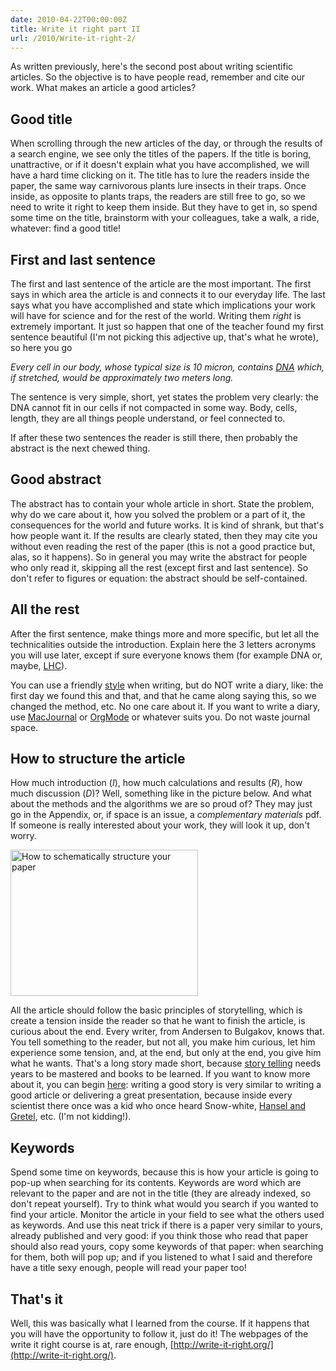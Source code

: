 ```yaml
---
date: 2010-04-22T00:00:00Z
title: Write it right part II
url: /2010/Write-it-right-2/
---
```


As written previously, here's the second post about writing scientific articles. So the objective is to have people read, remember and cite our work. What makes an article a good articles?

## Good title

When scrolling through the new articles of the day, or through the results of a search engine, we
see only the titles of the papers. If the title is boring, unattractive, or if it doesn't explain
what you have accomplished, we will have a hard time clicking on it. The title has to lure the
readers inside the paper, the same way carnivorous plants lure insects in their traps. Once inside,
as opposite to plants traps, the readers are still free to go, so we need to write it right to keep
them inside. But they have to get in, so spend some time on the title, brainstorm with your
colleagues, take a walk, a ride, whatever: find a good title!

## First and last sentence

The first and last sentence of the article are the most important. The first says in which area the
article is and connects it to our everyday life. The last says what you have accomplished and state
which implications your work will have for science and for the rest of the world. Writing them
*right* is extremely important. It just so happen that one of the teacher found my first sentence
beautiful (I'm not picking this adjective up, that's what he wrote), so here you go

*Every cell in our body, whose typical size is 10 micron, contains
[DNA](http://en.wikipedia.org/wiki/DNA) which, if stretched, would be approximately two meters
long.*

The sentence is very simple, short, yet states the problem very clearly: the DNA cannot fit in our
cells if not compacted in some way. Body, cells, length, they are all things people understand, or
feel connected to.

If after these two sentences the reader is still there, then probably the abstract is the next
chewed thing.

## Good abstract

The abstract has to contain your whole article in short. State the problem, why do we care about
it, how you solved the problem or a part of it, the consequences for the world and future works. It
is kind of shrank, but that's how people want it. If the results are clearly stated, then they may
cite you without even reading the rest of the paper (this is not a good practice but, alas, so it
happens). So in general you may write the abstract for people who only read it, skipping all the
rest (except first and last sentence). So don't refer to figures or equation: the abstract should
be self-contained.

## All the rest

After the first sentence, make things more and more specific, but let all the technicalities
outside the introduction. Explain here the 3 letters acronyms you will use later, except if sure
everyone knows them (for example DNA or, maybe,
[LHC](http://en.wikipedia.org/wiki/Large_Hadron_Collider)).

You can use a friendly [style](http://en.wikipedia.org/wiki/Style_guide) when writing, but do NOT
write a diary, like: the first day we found this and that, and that he came along saying this, so
we changed the method, etc. No one care about it. If you want to write a diary, use
[MacJournal](http://www.marinersoftware.com/sitepage.php?page=85) or [OrgMode](http://orgmode.org/)
or whatever suits you. Do not waste journal space.

## How to structure the article

How much introduction (*I*), how much calculations and results (*R*), how much discussion (*D*)? Well, something like in the picture below. And what about the methods and the algorithms we are so proud of? They may just go in the Appendix, or, if space is an issue, a *complementary materials* pdf. If someone is really interested about your work, they will look it up, don't worry.


<img src="/images/paper_structure.png?w=300" alt="How to schematically structure your paper" width="300" height="234">

All the article should follow the basic principles of storytelling, which is create a tension
inside the reader so that he want to finish the article, is curious about the end. Every writer,
from Andersen to Bulgakov, knows that. You tell something to the reader, but not all, you make him
curious, let him experience some tension, and, at the end, but only at the end, you give him what
he wants. That's a long story made short, because [story
telling](http://en.wikipedia.org/wiki/Storytelling) needs years to be mastered and books to be
learned. If you want to know more about it, you can begin
[here](http://jerz.setonhill.edu/writing/creative/shortstory/#tension): writing a good story is
very similar to writing a good article or delivering a great presentation, because inside every
scientist there once was a kid who once heard Snow-white, [Hansel and
Gretel](http://en.wikipedia.org/wiki/Hansel_and_Gretel), etc. (I'm not kidding!).

## Keywords

Spend some time on keywords, because this is how your article is going to pop-up when searching for
its contents. Keywords are word which are relevant to the paper and are not in the title (they are
already indexed, so don't repeat yourself). Try to think what would you search if you wanted to
find your article. Monitor the article in your field to see what the others used as keywords. And
use this neat trick if there is a paper very similar to yours, already published and very good: if
you think those who read that paper should also read yours, copy some keywords of that paper: when
searching for them, both will pop up; and if you listened to what I said and therefore have a title
sexy enough, people will read your paper too!

## That's it

Well, this was basically what I learned from the course. If it happens that you will have the opportunity to follow it, just do it! The webpages of the write it right course is at, rare enough, [http://write-it-right.org/](http://write-it-right.org/).


